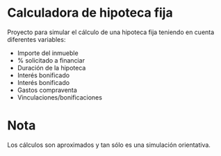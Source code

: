 # Calculadora de hipoteca fija

Proyecto para simular el cálculo de una hipoteca fija teniendo en cuenta diferentes variables:

- Importe del inmueble
- % solicitado a financiar
- Duración de la hipoteca
- Interés bonificado
- Interés bonificado
- Gastos compraventa
- Vinculaciones/bonificaciones

# Nota

Los cálculos son aproximados y tan sólo es una simulación orientativa.
